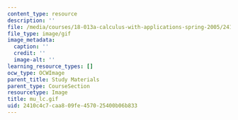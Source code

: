 ```yaml
---
content_type: resource
description: ''
file: /media/courses/18-013a-calculus-with-applications-spring-2005/2410c4c7caa809fe457025400b06b833_mu_lc.gif
file_type: image/gif
image_metadata:
  caption: ''
  credit: ''
  image-alt: ''
learning_resource_types: []
ocw_type: OCWImage
parent_title: Study Materials
parent_type: CourseSection
resourcetype: Image
title: mu_lc.gif
uid: 2410c4c7-caa8-09fe-4570-25400b06b833
---
```

